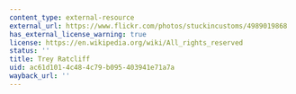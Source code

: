 ```yaml
---
content_type: external-resource
external_url: https://www.flickr.com/photos/stuckincustoms/4989019868
has_external_license_warning: true
license: https://en.wikipedia.org/wiki/All_rights_reserved
status: ''
title: Trey Ratcliff
uid: ac61d101-4c48-4c79-b095-403941e71a7a
wayback_url: ''
---
```

